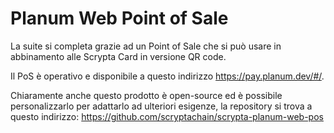 # Planum Web Point of Sale

La suite si completa grazie ad un Point of Sale che si può usare in abbinamento alle Scrypta Card in versione QR code.

Il PoS è operativo e disponibile a questo indirizzo https://pay.planum.dev/#/.

Chiaramente anche questo prodotto è open-source ed è possibile personalizzarlo per adattarlo ad ulteriori esigenze, la repository si trova a questo indirizzo:
https://github.com/scryptachain/scrypta-planum-web-pos
